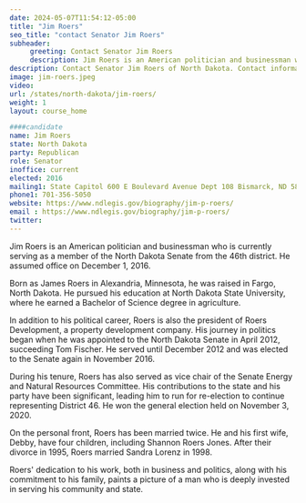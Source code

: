 ```yaml
---
date: 2024-05-07T11:54:12-05:00
title: "Jim Roers"
seo_title: "contact Senator Jim Roers"
subheader:
     greeting: Contact Senator Jim Roers
     description: Jim Roers is an American politician and businessman who is currently serving as a member of the North Dakota Senate from the 46th district. He assumed office on December 1, 2016.
description: Contact Senator Jim Roers of North Dakota. Contact information for Jim Roers includes email address, phone number, and mailing address.
image: jim-roers.jpeg
video:
url: /states/north-dakota/jim-roers/
weight: 1
layout: course_home

####candidate
name: Jim Roers
state: North Dakota
party: Republican
role: Senator
inoffice: current
elected: 2016
mailing1: State Capitol 600 E Boulevard Avenue Dept 108 Bismarck, ND 58505-0360
phone1: 701-356-5050
website: https://www.ndlegis.gov/biography/jim-p-roers/
email : https://www.ndlegis.gov/biography/jim-p-roers/
twitter:
---
```

Jim Roers is an American politician and businessman who is currently serving as a member of the North Dakota Senate from the 46th district. He assumed office on December 1, 2016.

Born as James Roers in Alexandria, Minnesota, he was raised in Fargo, North Dakota. He pursued his education at North Dakota State University, where he earned a Bachelor of Science degree in agriculture.

In addition to his political career, Roers is also the president of Roers Development, a property development company. His journey in politics began when he was appointed to the North Dakota Senate in April 2012, succeeding Tom Fischer. He served until December 2012 and was elected to the Senate again in November 2016.

During his tenure, Roers has also served as vice chair of the Senate Energy and Natural Resources Committee. His contributions to the state and his party have been significant, leading him to run for re-election to continue representing District 46. He won the general election held on November 3, 2020.

On the personal front, Roers has been married twice. He and his first wife, Debby, have four children, including Shannon Roers Jones. After their divorce in 1995, Roers married Sandra Lorenz in 1998.

Roers' dedication to his work, both in business and politics, along with his commitment to his family, paints a picture of a man who is deeply invested in serving his community and state.
